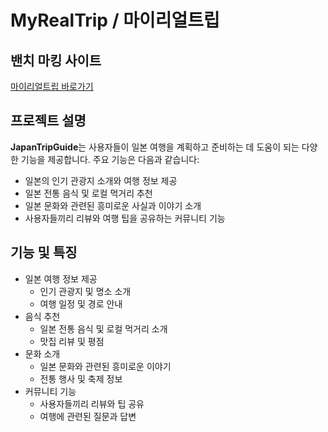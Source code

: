 # MyRealTrip / 마이리얼트립

## 밴치 마킹 사이트
[마이리얼트립 바로가기](https://www.myrealtrip.com/?utm_source=NAD&n_media=335738&n_query=%EB%A7%88%EC%9D%B4%EB%A6%AC%EC%96%BC%ED%8A%B8%EB%A6%BD&n_rank=1&n_ad_group=grp-a001-01-000000025159241&n_ad=nad-a001-01-000000227706951&n_keyword_id=nkw-a001-01-000004227597559&n_keyword=%EB%A7%88%EC%9D%B4%EB%A6%AC%EC%96%BC%ED%8A%B8%EB%A6%BD&n_campaign_type=1&n_ad_group_type=1)

## 프로젝트 설명

**JapanTripGuide**는 사용자들이 일본 여행을 계획하고 준비하는 데 도움이 되는 다양한 기능을 제공합니다. 주요 기능은 다음과 같습니다:

- 일본의 인기 관광지 소개와 여행 정보 제공
- 일본 전통 음식 및 로컬 먹거리 추천
- 일본 문화와 관련된 흥미로운 사실과 이야기 소개
- 사용자들끼리 리뷰와 여행 팁을 공유하는 커뮤니티 기능

## 기능 및 특징

* 일본 여행 정보 제공
  - 인기 관광지 및 명소 소개
  - 여행 일정 및 경로 안내
* 음식 추천
  - 일본 전통 음식 및 로컬 먹거리 소개
  - 맛집 리뷰 및 평점
* 문화 소개
  - 일본 문화와 관련된 흥미로운 이야기
  - 전통 행사 및 축제 정보
* 커뮤니티 기능
  - 사용자들끼리 리뷰와 팁 공유
  - 여행에 관련된 질문과 답변

